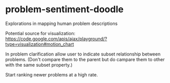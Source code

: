 problem-sentiment-doodle
========================

Explorations in mapping human problem descriptions

Potential source for visualization:
https://code.google.com/apis/ajax/playground/?type=visualization#motion_chart

In problem clarification allow user to indicate subset relationship between 
problems. (Don't compare them to the parent but do campare them to other with
the same subset property.)

Start ranking newer problems at a high rate.
